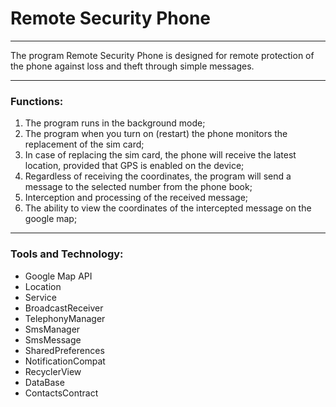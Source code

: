 # Remote Security Phone #

---

The program Remote Security Phone is designed for remote protection of the phone against loss and theft through simple messages.

---

### Functions: ###
1. The program runs in the background mode;
2. The program when you turn on (restart) the phone monitors the replacement of the sim card;
3. In case of replacing the sim card, the phone will receive the latest location, provided that GPS is enabled on the device;
4. Regardless of receiving the coordinates, the program will send a message to the selected number from the phone book;
5. Interception and processing of the received message;
6. The ability to view the coordinates of the intercepted message on the google map;

---

### Tools and Technology: ###
- Google Map API
- Location
- Service
- BroadcastReceiver
- TelephonyManager
- SmsManager
- SmsMessage
- SharedPreferences
- NotificationCompat
- RecyclerView
- DataBase
- ContactsContract

